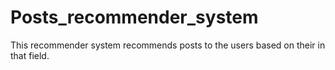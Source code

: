 # Posts_recommender_system
This recommender system recommends posts to the users based on their in that field.

